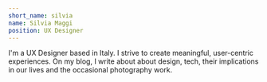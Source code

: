 ```yaml
---
short_name: silvia
name: Silvia Maggi
position: UX Designer
---
```

I'm a UX Designer based in Italy. I strive to create meaningful, user-centric experiences. On my blog, I write about about design, tech, their implications in our lives and the occasional photography work.
